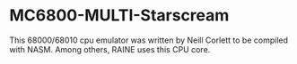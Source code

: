 # MC6800-MULTI-Starscream
This 68000/68010 cpu emulator was written by Neill Corlett to be compiled with NASM. Among others, RAINE uses this CPU core.
